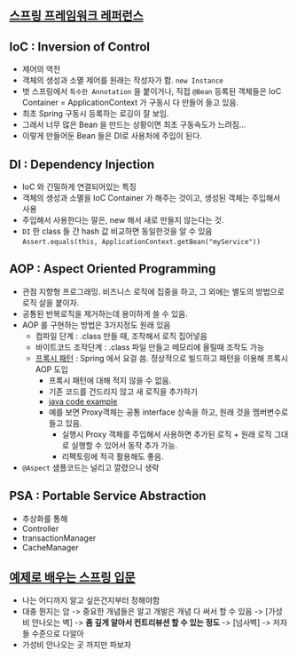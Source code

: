 ## [스프링 프레임워크 레퍼런스](https://docs.spring.io/spring-framework/docs/current/reference/html/index.html)

## IoC : Inversion of Control
- 제어의 역전
- 객체의 생성과 소멸 제어를 원래는 작성자가 함. `new Instance`
- 벗 스프링에서 `특수한 Annotation` 을 붙이거나, 직접 `@Bean` 등록된 객체들은 IoC Container = ApplicationContext 가 구동시 다 만들어 들고 있음.
- 최초 Spring 구동시 등록하는 로깅이 잘 보임. 
- 그래서 너무 많은 Bean 을 만드는 상황이면 최초 구동속도가 느려짐...
- 이렇게 만들어둔 Bean 들은 DI로 사용처에 주입이 된다.

## DI : Dependency Injection
- IoC 와 긴밀하게 연결되어있는 특징
- 객체의 생성과 소멸을 IoC Container 가 해주는 것이고, 생성된 객체는 주입해서 사용
- 주입해서 사용한다는 말은, new 해서 새로 만들지 않는다는 것.
- `DI` 한 class 들 간 hash 값 비교하면 동일한것을 알 수 있음
`Assert.equals(this, ApplicationContext.getBean("myService"))`

## AOP : Aspect Oriented Programming
- 관점 지향형 프로그래밍. 비즈니스 로직에 집중을 하고, 그 외에는 별도의 방법으로 로직 살을 붙이자.
- 공통된 반복로직을 제거하는데 용이하게 쓸 수 있음.
- AOP 를 구현하는 방법은 3가지정도 원래 있음
  - 컴파일 단계 : .class 만들 때, 조작해서 로직 집어넣음 
  - 바이트코드 조작단계 : .class 파일 만들고 메모리에 올릴때 조작도 가능
  - [프록시 패턴](https://refactoring.guru/design-patterns/proxy) : Spring 에서 요걸 씀. 정상적으로 빌드하고 패턴을 이용해 프록시 AOP 도입
    - 프록시 패턴에 대해 적지 않을 수 없음.
    - 기존 코드를 건드리지 않고 새 로직을 추가하기
    - [java code example](https://refactoring.guru/design-patterns/proxy/java/example)
    - 예를 보면 Proxy객체는 공통 interface 상속을 하고, 원래 것을 멤버변수로 들고 있음.
      - 실행시 Proxy 객체를 주입해서 사용하면 추가된 로직 + 원래 로직 그대로 실행할 수 있어서 동작 추가 가능.
      - 리펙토링에 적극 활용해도 좋음.
- `@Aspect` 샘플코드는 널리고 깔렸으니 생략

## PSA : Portable Service Abstraction
- 추상화를 통해 
- Controller
- transactionManager
- CacheManager

## [예제로 배우는 스프링 입문](https://www.inflearn.com/course/spring_revised_edition/dashboard)
- 나는 어디까지 알고 싶은건지부터 정해야함
- 대충 뭔지는 암 -> 중요한 개념들은 알고 개발은 개념 다 써서 할 수 있음 -> [가성비 안나오는 벽] -> **좀 깊게 알아서 컨트리뷰션 할 수 있는 정도** -> [넘사벽] -> 저자들 수준으로 다알아
- 가성비 안나오는 곳 까지만 파보자



